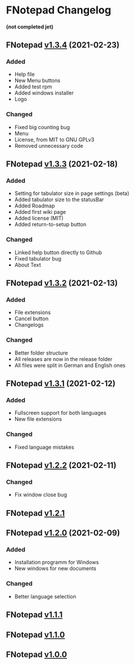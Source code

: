 # FNotepad Changelog 
#### (not completed jet)

## FNotepad [v1.3.4][0] (2021-02-23)

### Added
- Help file
- New Menu buttons
- Added test rpm
- Added windows installer
- Logo

### Changed
- Fixed big counting bug
- Menu
- License, from MIT to GNU GPLv3
- Removed unnecessary code


## FNotepad [v1.3.3][9] (2021-02-18)

### Added
- Setting for tabulator size in page settings (beta)
- Added tabulator size to the statusBar
- Added Roadmap 
- Added first wiki page
- Added license (MIT)
- Added return-to-setup button

### Changed
- Linked help button directly to Github
- Fixed tabulator bug
- About Text


## FNotepad [v1.3.2][8] (2021-02-13)

### Added
- File extensions
- Cancel button
- Changelogs

### Changed
- Better folder structure
- All releases are now in the release folder
- All files were split in German and English ones


## FNotepad [v1.3.1][7] (2021-02-12)

### Added
- Fullscreen support for both languages
- New file extensions

### Changed
- Fixed language mistakes


## FNotepad [v1.2.2][6] (2021-02-11)

### Changed
- Fix window close bug


## FNotepad [v1.2.1][5]


## FNotepad [v1.2.0][4] (2021-02-09)

### Added
- Installation programm for Windows
- New windows for new documents

### Changed
- Better language selection


## FNotepad [v1.1.1][3]
## FNotepad [v1.1.0][2]
## FNotepad [v1.0.0][1]


[0]: https://github.com/fantastic-octo-garbanzo/FNotepad/tree/main/release/latest
[9]: https://github.com/fantastic-octo-garbanzo/FNotepad/tree/main/release/v1.3.3
[8]: https://github.com/fantastic-octo-garbanzo/FNotepad/tree/main/release/v1.3.2
[7]: https://github.com/fantastic-octo-garbanzo/FNotepad/tree/main/release/v1.3.1
[6]: https://github.com/fantastic-octo-garbanzo/FNotepad/tree/main/release/v1.2.2
[5]: https://github.com/fantastic-octo-garbanzo/FNotepad/tree/main/release/v1.2.1
[4]: https://github.com/fantastic-octo-garbanzo/FNotepad/tree/main/release/v1.2.0
[3]: https://github.com/fantastic-octo-garbanzo/FNotepad/tree/main/release/v1.1.1
[2]: https://github.com/fantastic-octo-garbanzo/FNotepad/tree/main/release/v1.1.0
[1]: https://github.com/fantastic-octo-garbanzo/FNotepad/tree/main/release/v1.0.0






